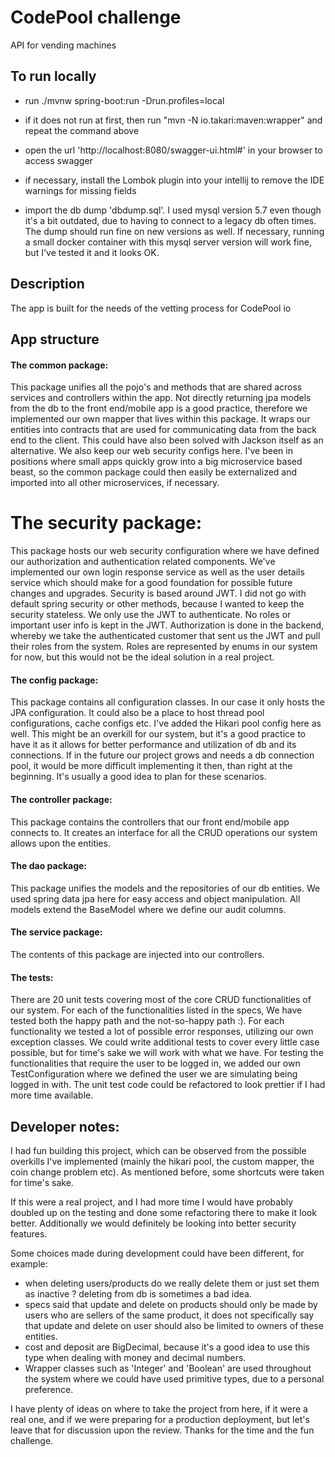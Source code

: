 # CodePool challenge

API for vending machines

## To run locally

* run ./mvnw spring-boot:run -Drun.profiles=local

* if it does not run at first, then run "mvn -N io.takari:maven:wrapper" and repeat the command above

* open the url 'http://localhost:8080/swagger-ui.html#' in your browser to access swagger

* if necessary, install the Lombok plugin into your intellij to remove the IDE warnings for missing fields

* import the db dump 'dbdump.sql'. I used mysql version 5.7 even though it's a bit outdated,
due to having to connect to a legacy db often times. The dump should run fine on new versions as well. 
If necessary, running a small docker container with this mysql server version will work fine, but I've tested it
and it looks OK.


## Description

The app is built for the needs of the vetting process for CodePool io

## App structure

#### The common package: 
This package unifies all the pojo's and methods that are shared across services and controllers within the app.
Not directly returning jpa models from the db to the front end/mobile app is a good practice,
therefore we implemented our own mapper that lives within this package. It wraps our entities into 
contracts that are used for communicating data from the back end to the client.
This could have also been solved with Jackson itself as an alternative.
We also keep our web security configs here.
I've been in positions where small apps quickly grow into a big microservice based beast, 
so the common package could then easily be externalized and imported into all other microservices, if necessary.

# The security package:
This package hosts our web security configuration where we have defined our
authorization and authentication related components.
We've implemented our own login response service as well as the user details service
which should make for a good foundation for possible future changes and upgrades.
Security is based around JWT. I did not go with default spring security or other methods,
because I wanted to keep the security stateless. We only use the JWT to authenticate.
No roles or important user info is kept in the JWT. 
Authorization is done in the backend,
whereby we take the authenticated customer that sent us the JWT and pull their roles from the system.
Roles are represented by enums in our system for now, but this would not be the ideal solution in a real project.


#### The config package:
This package contains all configuration classes. In our case it only hosts the JPA configuration.
It could also be a place to host thread pool configurations, cache configs etc.
I've added the Hikari pool config here as well. This might be an overkill for our system,
but it's a good practice to have it as it allows for better performance and utilization of
db and its connections. If in the future our project grows and needs a db connection pool,
it would be more difficult implementing it then, than right at the beginning.
It's usually a good idea to plan for these scenarios.

#### The controller package:
This package contains the controllers that our front end/mobile app connects to.
It creates an interface for all the CRUD operations our system allows upon the entities.

#### The dao package:
This package unifies the models and the repositories of our db entities.
We used spring data jpa here for easy access and object manipulation.
All models extend the BaseModel where we define our audit columns.


#### The service package:
The contents of this package are injected into our controllers.

#### The tests:
There are 20 unit tests covering most of the core CRUD functionalities of our system.
For each of the functionalities listed in the specs, 
We have tested both the happy path and the not-so-happy path :).
For each functionality we tested a lot of possible error responses,
utilizing our own exception classes.
We could write additional tests to cover every little case possible,
but for time's sake we will work with what we have.
For testing the functionalities that require the user to be logged in,
we added our own TestConfiguration where we defined the user we are simulating being logged in with.
The unit test code could be refactored to look prettier if I had more time available.


## Developer notes:
I had fun building this project, which can be observed from 
the possible overkills I've implemented (mainly the hikari pool, the custom mapper, the coin change problem etc).
As mentioned before, some shortcuts were taken for time's sake.

If this were a real project, and I had more time I would have probably doubled up on the testing 
and done some refactoring there to make it look better.
Additionally we would definitely be looking into better security features.


Some choices made during development could have been different, for example:
- when deleting users/products do we really delete them or just set them as inactive ? deleting from db is sometimes a bad idea.
- specs said that update and delete on products should only be made by users who are sellers of the same product,
it does not specifically say that update and delete on user should also be limited to owners of these entities.
- cost and deposit are BigDecimal, because it's a good idea to use this type when dealing with money and decimal numbers.
- Wrapper classes such as 'Integer' and 'Boolean' are used throughout the system where we could have used primitive types, due to a personal preference. 

I have plenty of ideas on where to take the project from here, if it were a real one, and if we
were preparing for a production deployment, but let's leave that for discussion upon the review.
Thanks for the time and the fun challenge.





